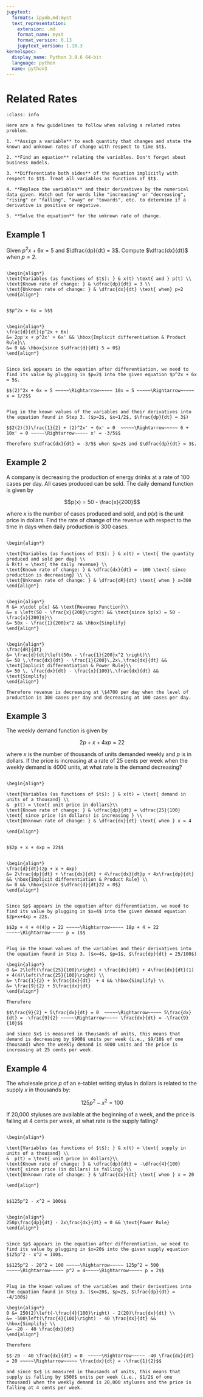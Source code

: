 ```yaml
---
jupytext:
  formats: ipynb,md:myst
  text_representation:
    extension: .md
    format_name: myst
    format_version: 0.13
    jupytext_version: 1.10.3
kernelspec:
  display_name: Python 3.9.6 64-bit
  language: python
  name: python3
---
```

# Related Rates

```{admonition} How to Solve a Related Rates Problem
:class: info

Here are a few guidelines to follow when solving a related rates problem.

1. **Assign a variable** to each quantity that changes and state the known and unknown rates of change with respect to time $t$.
    
2. **Find an equation** relating the variables. Don't forget about business models.

3. **Differentiate both sides** of the equation implicitly with respect to $t$. Treat all variables as functions of $t$.

4. **Replace the variables** and their derivatives by the numerical data given. Watch out for words like "increasing" or "decreasing", "rising" or "falling", "away" or "towards", etc. to determine if a derivative is positive or negative.

5. **Solve the equation** for the unknown rate of change.
```

## Example 1

Given $p^2x + 6x = 5$ and $\dfrac{dp}{dt} = 3$. Compute $\dfrac{dx}{dt}$ when $p = 2$.

```{dropdown} **Step 1:** &nbsp; Assign variables and state the known and unknown rates of change.

\begin{align*}
\text{Variables (as functions of $t$): } & x(t) \text{ and } p(t) \\ 
\text{Known rate of change: } & \dfrac{dp}{dt} = 3 \\ 
\text{Unknown rate of change: } & \dfrac{dx}{dt} \text{ when} p=2
\end{align*} 
```

```{dropdown} **Step 2:** &nbsp; Find an equation which relates the variables.

$$p^2x + 6x = 5$$
```

```{dropdown} **Step 3:** &nbsp; Differentiate both sides of the equation implicitly with respect to &nbsp; $t$.

\begin{align*}
\frac{d}{dt}(p^2x + 6x)
&= 2pp'x + p^2x' + 6x' && \hbox{Implicit differentiation & Product Rule}\\
&= 0 && \hbox{since $\dfrac{d}{dt} 5 = 0$}
\end{align*}
```

```{dropdown} **Step 4:** &nbsp; Find the value of &nbsp; $x$.

Since $x$ appears in the equation after differentiation, we need to find its value by plugging in $p=2$ into the given equation $p^2x + 6x = 5$.

$$(2)^2x + 6x = 5 ~~~~~\Rightarrow~~~~~ 10x = 5 ~~~~~\Rightarrow~~~~~ x = 1/2$$
```

```{dropdown} **Step 5:** &nbsp; Plug values and derivatives into the equation found in Step 3.

Plug in the known values of the variables and their derivatives into the equation found in Step 3. ($p=2$, $x=1/2$, $\frac{dp}{dt} = 3$)

$$2(2)(3)\frac{1}{2} + (2)^2x' + 6x' = 0  ~~~~~\Rightarrow~~~~~ 6 + 10x' = 0 ~~~~~\Rightarrow~~~~~ x' = -3/5$$

Therefore $\dfrac{dx}{dt} = -3/5$ when $p=2$ and $\dfrac{dp}{dt} = 3$.
```

## Example 2

A company is decreasing the production of energy drinks at a rate of 100 cases per day. All cases produced can be sold. The daily demand function is given by 

$$p(x) = 50 - \frac{x}{200}$$ 

where $x$ is the number of cases produced and sold, and $p(x)$ is the unit price in dollars. Find the rate of change of the revenue with respect to the time in days when daily production is 300 cases.

```{dropdown} **Step 1:** &nbsp; Assign variables and state the known and unknown rates of change.

\begin{align*}

\text{Variables (as functions of $t$): } & x(t) = \text{ the quantity produced and sold per day} \\
& R(t) = \text{ the daily revenue} \\
\text{Known rate of change: } & \dfrac{dx}{dt} = -100 \text{ since production is decreasing} \\ \\
\text{Unknown rate of change: } & \dfrac{dR}{dt} \text{ when } x=300
\end{align*}
```

```{dropdown} **Step 3:** &nbsp; Find an equation which relates the variables. 

\begin{align*}
R &= x\cdot p(x) && \text{Revenue Function}\\
&= x \left(50 - \frac{x}{200}\right) && \text{since $p(x) = 50 - \frac{x}{200}$}\\
&= 50x - \frac{1}{200}x^2 && \hbox{Simplify}
\end{align*}
```

```{dropdown} **Step 4:** &nbsp; Differentiate both sides of the equation implicitly with respect to &nbsp; $t$.

\begin{align*}
\frac{dR}{dt}
&= \frac{d}{dt}\left(50x - \frac{1}{200}x^2 \right)\\ 
&= 50 \,\frac{dx}{dt} - \frac{1}{200}\,2x\,\frac{dx}{dt} && \text{Implicit differentiation & Power Rule}\\
&= 50 \, \frac{dx}{dt} - \frac{x}{100}\,\frac{dx}{dt} && \text{Simplify}
\end{align*}

Therefore revenue is decreasing at \$4700 per day when the level of production is 300 cases per day and decreasing at 100 cases per day.
```

## Example 3

The weekly demand function is given by 

$$2p + x + 4xp = 22$$

where $x$ is the number of thousands of units demanded weekly and $p$ is in dollars. If the price is increasing at a rate of 25 cents per week when the weekly demand is 4000 units, at what rate is the demand decreasing?

```{dropdown} **Step 1:** &nbsp; Assign variables and state the known and unknown rates of change.

\begin{align*}

\text{Variables (as functions of $t$): } & x(t) = \text{ demand in units of a thousand} \\
&  p(t) = \text{ unit price in dollars}\\ 
\text{Known rate of change: } & \dfrac{dp}{dt} = \dfrac{25}{100} \text{ since price (in dollars) is increasing } \\
\text{Unknown rate of change: } & \dfrac{dx}{dt} \text{ when } x = 4

\end{align*}
```

```{dropdown} **Step 2:** &nbsp; Find an equation which relates the variables.

$$2p + x + 4xp = 22$$
```

```{dropdown} **Step 3:** &nbsp; Differentiate both sides of the equation implicitly with respect to &nbsp; $t$.

\begin{align*}
\frac{d}{dt}(2p + x + 4xp)
&= 2\frac{dp}{dt} + \frac{dx}{dt} + 4\frac{dx}{dt}p + 4x\frac{dp}{dt} && \hbox{Implicit differentiation & Product Rule} \\
&= 0 && \hbox{since $\dfrac{d}{dt}22 = 0$}
\end{align*}
```

```{dropdown} **Step 4:** &nbsp; Find the value of &nbsp; $p$.

Since $p$ appears in the equation after differentiation, we need to find its value by plugging in $x=4$ into the given demand equation $2p+x+4xp = 22$.

$$2p + 4 + 4(4)p = 22 ~~~~~\Rightarrow~~~~~ 18p + 4 = 22 ~~~~~\Rightarrow~~~~~ p = 1$$
```

```{dropdown} **Step 5:** &nbsp; Plug values and derivatives into the equation found in Step 3.

Plug in the known values of the variables and their derivatives into the equation found in Step 3. ($x=4$, $p=1$, $\frac{dp}{dt} = 25/100$)

\begin{align*}
0 &= 2\left(\frac{25}{100}\right) + \frac{dx}{dt} + 4\frac{dx}{dt}(1) + 4(4)\left(\frac{25}{100}\right) \\
&= \frac{1}{2} + 5\frac{dx}{dt}  + 4 && \hbox{Simplify} \\
&= \frac{9}{2} + 5\frac{dx}{dt} 
\end{align*}

Therefore

$$\frac{9}{2} + 5\frac{dx}{dt} = 0  ~~~~~\Rightarrow~~~~~ 5\frac{dx}{dt} = -\frac{9}{2} ~~~~~\Rightarrow~~~~~ \frac{dx}{dt} = -\frac{9}{10}$$

and since $x$ is measured in thousands of units, this means that demand is decreasing by $900$ units per week (i.e., $9/10$ of one thousand) when the weekly demand is 4000 units and the price is increasing at 25 cents per week.
```

## Example 4

The wholesale price $p$ of an e-tablet writing stylus in dollars is related to the supply $x$ in thousands by:

$$125p^2 - x^2 = 100$$

If 20,000 styluses are available at the beginning of a week, and the price is falling at 4 cents per week, at what rate is the supply falling?

```{dropdown} **Step 1:** &nbsp; Assign variables and state the known and unknown rates of change.

\begin{align*}

\text{Variables (as functions of $t$): } & x(t) = \text{ supply in units of a thousand} \\
&  p(t) = \text{ unit price in dollars}\\ 
\text{Known rate of change: } & \dfrac{dp}{dt} = -\dfrac{4}{100} \text{ since price (in dollars) is falling} \\
\text{Unknown rate of change: } & \dfrac{dx}{dt} \text{ when } x = 20

\end{align*}
```

```{dropdown} **Step 2:** &nbsp; Find an equation which relates the variables.

$$125p^2 - x^2 = 100$$
```

```{dropdown} **Step 3:** &nbsp; Differentiate both sides of the equation implicitly with respect to &nbsp; $t$.

\begin{align*}
250p\frac{dp}{dt} - 2x\frac{dx}{dt} = 0 && \text{Power Rule}
\end{align*}
```

```{dropdown} **Step 4:** &nbsp; Find the value of &nbsp; $p$.

Since $p$ appears in the equation after differentiation, we need to find its value by plugging in $x=20$ into the given supply equation $125p^2 - x^2 = 100$.

$$125p^2 - 20^2 = 100 ~~~~~\Rightarrow~~~~~ 125p^2 = 500 ~~~~~\Rightarrow~~~~~ p^2 = 4~~~~~\Rightarrow~~~~~ p = 2$$
```

```{dropdown} **Step 5:** &nbsp; Plug values and derivatives into the equation found in Step 3.

Plug in the known values of the variables and their derivatives into the equation found in Step 3. ($x=20$, $p=2$, $\frac{dp}{dt} = -4/100$)

\begin{align*}
0 &= 250(2)\left(-\frac{4}{100}\right) - 2(20)\frac{dx}{dt} \\
&= -500\left(\frac{4}{100}\right) - 40 \frac{dx}{dt} && \hbox{Simplify} \\
&= -20 - 40 \frac{dx}{dt} 
\end{align*}

Therefore

$$-20 - 40 \frac{dx}{dt} = 0  ~~~~~\Rightarrow~~~~~ -40 \frac{dx}{dt} = 20 ~~~~~\Rightarrow~~~~~ \frac{dx}{dt} = -\frac{1}{2}$$

and since $x$ is measured in thousands of units, this means that supply is falling by $500$ units per week (i.e., $1/2$ of one thousand) when the weekly demand is 20,000 styluses and the price is falling at 4 cents per week.
```